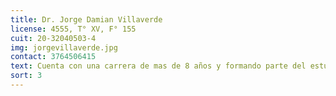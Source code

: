 ```yaml
---
title: Dr. Jorge Damian Villaverde
license: 4555, T° XV, F° 155
cuit: 20-32040503-4
img: jorgevillaverde.jpg
contact: 3764506415
text: Cuenta con una carrera de mas de 8 años y formando parte del estudio desde el 2017; formado en la Uniersidad Nacional del Nordeste la cual le ha proporcionado las herramientas necesarias para afrontar los desafíos legales y ofrecer soluciones efectivas a las consultas que recibe. Con 38 años esta especializado en el área del derecho laboral y en casos de daños y perjuicios, se dedica a brindar asesoría legal y asistencia a sus clientes, asegurando que sus derechos sean defendidos con profesionalismo y compromiso.
sort: 3
---
```

